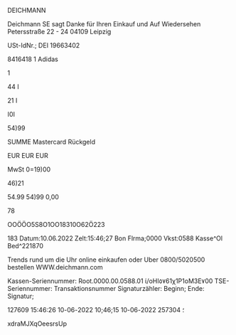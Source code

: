DEICHMANN

Deichmann SE
sagt Danke für Ihren Einkauf
und Auf Wiedersehen
Petersstraße 22 - 24
04109 Leipzig

USt-IdNr.;  DEI 19663402

8416418 1
Adidas

 1

44  ا

21 ا

ا0ا

54)99

SUMME
Mastercard
Rückgeld

EUR
EUR
EUR

MwSt  0=19)00

46)21

54.99
54)99
0,00

78

OOÖÖO5S8O1OO18310O62Ö223

183
Datum:10.06.2022  Zelt:15:46;27  Bon
Flrma;0000  Vkst:0588  Kasse^Ol  Bed^221870

Trends  rund  um  die  Uhr
online  einkaufen
oder  Uber  0800/5020500
bestellen
WWW.deichmann.com

Kassen-Seriennummer:  Root.0000.00.0588.01
ί/οΗΙ٥٧61χ1Ρ1οΜ3Ε٧00
TSE-Seriennummer:
Transaktionsnummer
Signaturzähler:
Beginn;
Ende:
Signatur;

127609 ؛
257304
2022-06-10  15;46;10
2022-06-10  15:46:26

xdraMJXqOeesrsUp

